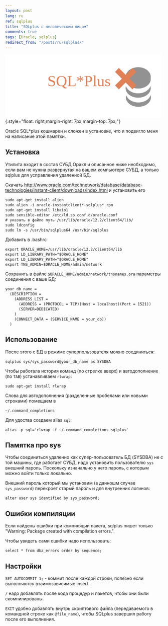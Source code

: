 ```yaml
---
layout: post
lang: ru
ref: sqlplus
title: "SQLplus с человеческим лицом"
comments: true
tags: [Oracle, sqlplus]
redirect_from: "/posts/ru/sqlplus/"
---
```

![](/images/SQLPlusX_logo.png){:style="float: right;margin-right: 7px;margin-top: 7px;"}

Oracle SQL*plus кошмарен и сложен в установке, что и подвигло меня на написание этой памятки.

## Установка

Утилита входит в состав СУБД Оракл и описанное ниже необходимо, если вам не нужна
развернутая на вашем компьютере СУБД, а только sqlplus для усправления удаленной БД.

Скачать http://www.oracle.com/technetwork/database/database-technologies/instant-client/downloads/index.html и установить его

    sudo apt-get install alien
    sudo alien -i oracle-instantclient*-sqlplus*.rpm   
    sudo apt-get install libaio1
    sudo sensible-editor /etc/ld.so.conf.d/oracle.conf
    # указать в файле путь /usr/lib/oracle/12.2/client64/lib/
    sudo ldconfig 
    sudo ln -s /usr/bin/sqlplus64 /usr/bin/sqlplus
    
Добавить в .bashrc

    export ORACLE_HOME=/usr/lib/oracle/12.2/client64/lib
    export LD_LIBRARY_PATH="$ORACLE_HOME"
    export LD_LIBRARY_PATH="$ORACLE_HOME"
    export TNS_ADMIN=$ORACLE_HOME/admin/network

Сохранить в файле `$ORACLE_HOME/admin/network/tnsnames.ora` параметры соединения с ваше БД:

    your_db_name =
      (DESCRIPTION =
        (ADDRESS_LIST =
          (ADDRESS = (PROTOCOL = TCP)(Host = localhost)(Port = 1521))
          (SERVER=DEDICATED)
        )
        (CONNECT_DATA = (SERVICE_NAME = your_db))
      )

## Использование
    
После этого с БД в режиме суперпользователя можно соединиться:

    sqlplus sys/sys_password@your_db_name as SYSDBA

Чтобы работала история команд (по стрелке вверх) и автодополнение (по `TAB`) устанавливаем `rlwrap`:

    sudo apt-get install rlwrap
    
Слова для автодополнения (разделенные пробелами или новыми строками) помещаем в 

    ~/.command_completions
    
Для удоства создаем alias `sql`:

    alias -p sql='rlwrap -f ~/.command_completions sqlplus'

## Памятка про sys

Чтобы соединиться удаленно как супер-пользователь БД (SYSDBA) не с той машины, где 
работает СУБД, надо установить пользователю `sys` внешний пароль.
Поскольку изначально у него пароль, с которым можно войти только локально.

Внешний пароль который мы установим (в данношм случае `sys_password`) перекроет
старый пароль и для внутренних логинов:

    alter user sys identified by sys_password;

## Ошибки компиляции

Если найдены ошибки при компиляции пакета, sqlplus пишет только "Warning: Package created with compilation errors.".

Чтобы увидеть сами ошибки надо использовать:

    select * from dba_errors order by sequence;
    
## Настройки
`SET AUTOCOMMIT 1;` - коммит после каждой строки, полезно если выполняются взаимозависимые insert.

`/` надо добавлять после кода процедур и пакетов, чтобы они были скомпилированы.

`EXIT` удобно добавлять внутрь скриптового файла (передаваемого в командной строке как `@file_name`), чтобы SQLplus завершил работу после его выполнения.

